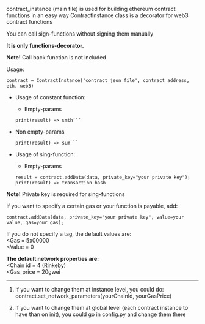 
contract_instance (main file) is used for building ethereum contract functions in an easy way
ContractInstance class is a decorator for web3 contract functions

You can call sign-functions without signing them manually

**It is only functions-decorator.** 

**Note!** Call back function is not included 


Usage:

 ```contract = ContractInstance('contract_json_file', contract_address, eth, web3)```

* Usage of constant function:  

  - Empty-params  
   ```result = contract.getSmth();  
   print(result) => smth```
 
 - Non empty-params  
     ```result = contract.calcSum(1, 2);  
     print(result) => sum```  
     
* Usage of sing-function:  

  - Empty-params  

   ``result = contract.addData(data, private_key="your private key");   
   print(result) => transaction hash``  
   
 **Note!** Private key is required for sing-functions

If you want to specify a certain gas or your function is payable, add:  

```contract.addData(data, private_key="your private key", value=your value, gas=your gas);```

If you do not specify a tag, the default values are:  
    &lt;Gas = 5x00000  
    &lt;Value = 0  

**The default network properties are:**  
    &lt;Chain id = 4 (Rinkeby)  
    &lt;Gas_price = 20gwei

---
1) If you want to change them at instance level, you could do:
contract.set_network_parameters(yourChainId, yourGasPrice)

2) If you want to change them at global level (each contract instance to have than on init), you could go in config.py and change them there
